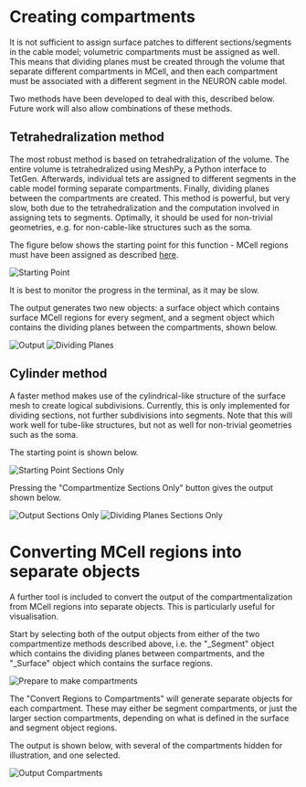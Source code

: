 # Creating compartments

It is not sufficient to assign surface patches to different sections/segments in the cable model; volumetric compartments must be assigned as well. This means that dividing planes must be created through the volume that separate different compartments in MCell, and then each compartment must be associated with a different segment in the NEURON cable model.

Two methods have been developed to deal with this, described below. Future work will also allow combinations of these methods.

## Tetrahedralization method

The most robust method is based on tetrahedralization of the volume. The entire volume is tetrahedralized using MeshPy, a Python interface to TetGen. Afterwards, individual tets are assigned to different segments in the cable model forming separate compartments. Finally, dividing planes between the compartments are created. This method is powerful, but very slow, both due to the tetrahedralization and the computation involved in assigning tets to segments. Optimally, it should be used for non-trivial geometries, e.g. for non-cable-like structures such as the soma.

The figure below shows the starting point for this function - MCell regions must have been assigned as described [here](../assigning_surface_regions).

![Starting Point](../figures/creating_compartments_1.jpg?raw=true "Starting Point")

It is best to monitor the progress in the terminal, as it may be slow.

The output generates two new objects: a surface object which contains surface MCell regions for every segment, and a segment object which contains the dividing planes between the compartments, shown below.

![Output](../figures/creating_compartments_2.jpg?raw=true "Output")
![Dividing Planes](../figures/creating_compartments_3.jpg?raw=true "Dividing Planes")


## Cylinder method

A faster method makes use of the cylindrical-like structure of the surface mesh to create logical subdivisions. Currently, this is only implemented for dividing sections, not further subdivisions into segments. Note that this will work well for tube-like structures, but not as well for non-trivial geometries such as the soma.

The starting point is shown below.

![Starting Point Sections Only](../figures/creating_compartments_4.jpg?raw=true "Starting Point Sections Only")

Pressing the "Compartmentize Sections Only" button gives the output shown below.

![Output Sections Only](../figures/creating_compartments_5.jpg?raw=true "Output Sections Only")
![Dividing Planes Sections Only](../figures/creating_compartments_6.jpg?raw=true "Dividing Planes Sections Only")

# Converting MCell regions into separate objects

A further tool is included to convert the output of the compartmentalization from MCell regions into separate objects. This is particularly useful for visualisation.

Start by selecting both of the output objects from either of the two compartmentize methods described above, i.e. the "_Segment" object which contains the dividing planes between compartments, and the "_Surface" object which contains the surface regions.

![Prepare to make compartments](../figures/creating_compartments_6.jpg?raw=true "Prepare to make compartments")

The "Convert Regions to Compartments" will generate separate objects for each compartment. These may either be segment compartments, or just the larger section compartments, depending on what is defined in the surface and segment object regions.

The output is shown below, with several of the compartments hidden for illustration, and one selected.

![Output Compartments](../figures/creating_compartments_7.jpg?raw=true "Output Compartments")



